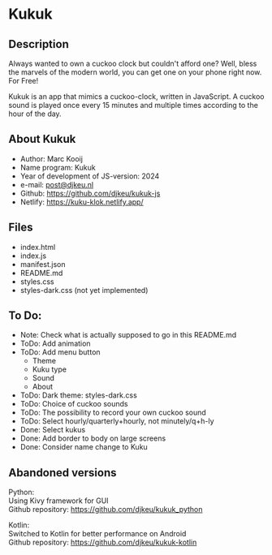 # Kukuk


## Description

Always wanted to own a cuckoo clock but couldn't afford one?
Well, bless the marvels of the modern world, you can get one on your phone right now. For Free!

Kukuk is an app that mimics a cuckoo-clock, written in JavaScript.
A cuckoo sound is played once every 15 minutes and multiple times according to the hour of the day.



## About Kukuk

- Author: Marc Kooij
- Name program: Kukuk
- Year of development of JS-version: 2024
- e-mail: post@djkeu.nl
- Github: https://github.com/djkeu/kukuk-js
- Netlify: https://kuku-klok.netlify.app/



## Files
- index.html
- index.js
- manifest.json
- README.md
- styles.css
- styles-dark.css (not yet implemented)



## To Do:

- Note: Check what is actually supposed to go in this README.md
- ToDo: Add animation
- ToDo: Add menu button
    - Theme
    - Kuku type
    - Sound
    - About
- ToDo: Dark theme: styles-dark.css
- ToDo: Choice of cuckoo sounds
- ToDo: The possibility to record your own cuckoo sound
- ToDo: Select hourly/quarterly+hourly, not minutely/q+h-ly
- Done: Select kukus
- Done: Add border to body on large screens
- Done: Consider name change to Kuku



## Abandoned versions

Python:\
Using Kivy framework for GUI\
Github repository: https://github.com/djkeu/kukuk_python

Kotlin:\
Switched to Kotlin for better performance on Android\
Github repository: https://github.com/djkeu/kukuk-kotlin
